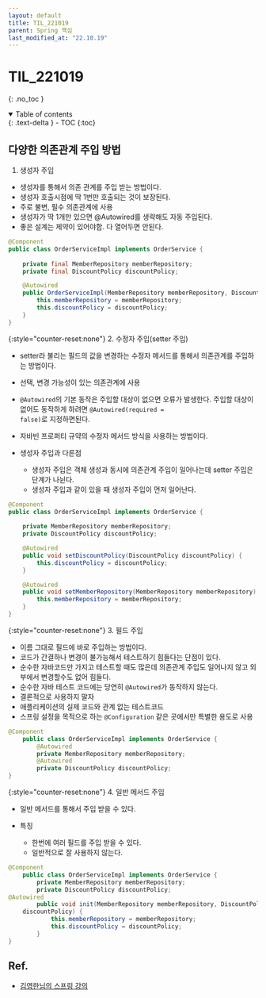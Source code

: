 ```yaml
---
layout: default
title: TIL_221019
parent: Spring 핵심
last_modified_at: "22.10.19"
---
```


# TIL_221019
{: .no_toc }

<details open markdown="block">
  <summary>
    Table of contents
  </summary>
  {: .text-delta }
- TOC
{:toc}
</details>

## 다양한 의존관계 주입 방법
1. 생성자 주입
- 생성자를 통해서 의존 관계를 주입 받는 방법이다.
- 생성자 호출시점에 딱 1번만 호출되는 것이 보장된다.
- 주로 <span class="bg-green-100">불변, 필수</span> 의존관계에 사용
- <span class="bg-green-100">생성자가 딱 1개만 있으면 @Autowired를 생략해도 자동 주입된다.</span>
- 좋은 설계는 제약이 있어야함. 다 열어두면 안된다.

```java
@Component
public class OrderServiceImpl implements OrderService {
    
    private final MemberRepository memberRepository;
    private final DiscountPolicy discountPolicy;

    @Autowired
    public OrderServiceImpl(MemberRepository memberRepository, DiscountPolicy discountPolicy) {
        this.memberRepository = memberRepository;
        this.discountPolicy = discountPolicy;
    }
}
```

{:style="counter-reset:none"}
2. 수정자 주입(setter 주입)
- setter라 불리는 필드의 값을 변경하는 수정자 메서드를 통해서 의존관계를 주입하는 방법이다.
- <span class="bg-green-100">선택, 변경</span> 가능성이 있는 의존관계에 사용
- <code class="language-plaintext highlighter-rouge">@Autowired</code>의 기본 동작은 주입할 대상이 없으면 오류가 발생한다. 주입할 대상이 없어도 동작하게 하려면 <code class="language-plaintext highlighter-rouge">@Autowired(required = false)</code>로 지정하면된다.
- 자바빈 프로퍼티 규약의 수정자 메서드 방식을 사용하는 방법이다.

- 생성자 주입과 다른점
    - 생성자 주입은 객체 생성과 동시에 의존관계 주입이 일어나는데 setter 주입은 단계가 나뉜다.
    - 생성자 주입과 같이 있을 때 생성자 주입이 먼저 일어난다.

```java
@Component
public class OrderServiceImpl implements OrderService {
    
    private MemberRepository memberRepository;
    private DiscountPolicy discountPolicy;

    @Autowired
    public void setDiscountPolicy(DiscountPolicy discountPolicy) {
        this.discountPolicy = discountPolicy;
    }

    @Autowired
    public void setMemberRepository(MemberRepository memberRepository) {
        this.memberRepository = memberRepository;
    }
}
```

{:style="counter-reset:none"}
3. 필드 주입
- 이름 그대로 필드에 바로 주입하는 방법이다.
- 코드가 간결하나 변경이 불가능해서 테스트하기 힘들다는 단점이 있다.
- 순수한 자바코드만 가지고 테스트할 때도 많은데 의존관계 주입도 일어나지 않고 외부에서 변경할수도 없어 힘들다.
- 순수한 자바 테스트 코드에는 당연히 <code class="language-plaintext highlighter-rouge">@Autowired</code>가 동작하지 않는다. 
- 결론적으로 사용하지 말자
- 애플리케이션의 실제 코드와 관계 없는 테스트코드
- 스프링 설정을 목적으로 하는 <code class="language-plaintext highlighter-rouge">@Configuration</code> 같은 곳에서만 특별한 용도로 사용

```java
@Component
    public class OrderServiceImpl implements OrderService {
        @Autowired
        private MemberRepository memberRepository;
        @Autowired
        private DiscountPolicy discountPolicy;
}
```

{:style="counter-reset:none"}
4. 일반 메서드 주입
- 일반 메서드를 통해서 주입 받을 수 있다.
 
- 특징
    - 한번에 여러 필드를 주입 받을 수 있다.
    - 일반적으로 잘 사용하지 않는다.
    
```java
@Component
    public class OrderServiceImpl implements OrderService {
        private MemberRepository memberRepository;
        private DiscountPolicy discountPolicy;
@Autowired
        public void init(MemberRepository memberRepository, DiscountPolicy
    discountPolicy) {
            this.memberRepository = memberRepository;
            this.discountPolicy = discountPolicy;
        }
}
```

## Ref.
- <a href="https://www.inflearn.com/course/%EC%8A%A4%ED%94%84%EB%A7%81-%ED%95%B5%EC%8B%AC-%EC%9B%90%EB%A6%AC-%EA%B8%B0%EB%B3%B8%ED%8E%B8/dashboard">김영한님의 스프링 강의</a>
